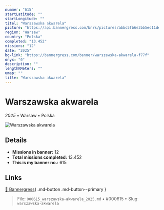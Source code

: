 ```yaml
---
nummer: "615"
startLatitude: ""
startLongitude: ""
titel: "Warszawska akwarela"
picture: "https://api.bannergress.com/bnrs/pictures/abbc5fb6e3bb5ec11ded7cf9b51c22aa"
region: "Warsaw"
country: "Polska"
completed: "13.452"
missions: "12"
date: "2025"
bg-link: "https://bannergress.com/banner/warszawska-akwarela-f77f"
onyx: "0"
description: ""
lengthKMeters: ""
umap: ""
title: "Warszawska akwarela"
---
```

# Warszawska akwarela

*2025* • Warsaw • Polska

![Warszawska akwarela](https://api.bannergress.com/bnrs/pictures/abbc5fb6e3bb5ec11ded7cf9b51c22aa)

## Details

- **Missions in banner:** 12
- **Total missions completed:** 13.452
- **This is my banner no.:** 615




## Links
[🔗 Bannergress](https://bannergress.com/banner/warszawska-akwarela-f77f){ .md-button .md-button--primary }



> File: `000615_warszawska-akwarela_2025.md` • #000615 • Slug: `warszawska-akwarela`
